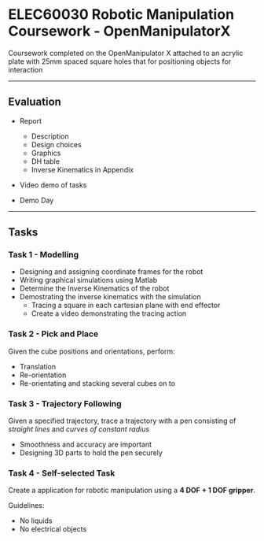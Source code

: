 # ELEC60030 Robotic Manipulation Coursework - OpenManipulatorX

Coursework completed on the OpenManipulator X attached to an acrylic plate with 25mm spaced square holes that for positioning objects for interaction

----

## Evaluation

- Report 
  - Description 
  - Design choices 
  - Graphics 
  - DH table 
  - Inverse Kinematics in Appendix 

- Video demo of tasks
- Demo Day 

---- 

## Tasks 

### Task 1 - Modelling 

- Designing and assigning coordinate frames for the robot
- Writing graphical simulations using Matlab 
- Determine the Inverse Kinematics of the robot 
- Demostrating the inverse kinematics with the simulation 
  - Tracing a square in each cartesian plane with end effector 
  - Create a video demonstrating the tracing action 

### Task 2 - Pick and Place

Given the cube positions and orientations, perform:
- Translation 
- Re-orientation 
- Re-orientating and stacking several cubes on to

### Task 3 - Trajectory Following 

Given a specified trajectory, trace a trajectory with a pen consisting of *straight lines* and *curves of constant radius* 
- Smoothness and accuracy are important 
- Designing 3D parts to hold the pen securely 

### Task 4 - Self-selected Task 

Create a application for robotic manipulation using a **4 DOF + 1 DOF gripper**.

Guidelines:
- No liquids 
- No electrical objects 
